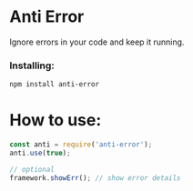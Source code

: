 # Anti Error

Ignore errors in your code and keep it running.

### Installing:

```
npm install anti-error
```

# How to use:

```js
const anti = require('anti-error');
anti.use(true);

// optional 
framework.showErr(); // show error details
```
